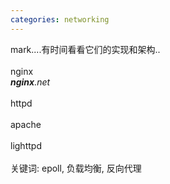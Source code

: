 ```yaml
---
categories: networking
---
```

mark....有时间看看它们的实现和架构..<br /><br />nginx<br /><cite><strong>nginx</strong>.net</cite><br /><br />httpd<br /><br />apache<br /><br />lighttpd<br /><br />关键词: epoll, 负载均衡, 反向代理